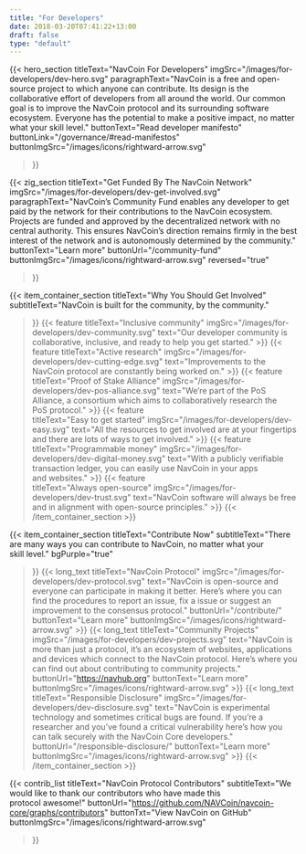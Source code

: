 ```yaml
---
title: "For Developers"
date: 2018-03-20T07:41:22+13:00
draft: false
type: "default"
---
```

<script src="https://ajax.googleapis.com/ajax/libs/jquery/3.3.1/jquery.min.js"></script>
{{< hero_section
titleText="NavCoin For Developers"
imgSrc="/images/for-developers/dev-hero.svg"
paragraphText="NavCoin is a free and open-source project to which anyone can contribute. Its design is the collaborative effort of developers from all around the world. Our common goal is to improve the NavCoin protocol and its surrounding software ecosystem. Everyone has the potential to make a positive impact, no matter what your skill&nbsp;level."
buttonText="Read developer manifesto"
buttonLink="/governance/#read-manifestos"
buttonImgSrc="/images/icons/rightward-arrow.svg"
>}}

{{< zig_section
titleText="Get Funded By The NavCoin&nbsp;Network"
imgSrc="/images/for-developers/dev-get-involved.svg"
paragraphText="NavCoin’s Community Fund enables any developer to get paid by the network for their contributions to the NavCoin ecosystem. Projects are funded and approved by the decentralized network with no central authority. This ensures NavCoin’s direction remains firmly in the best interest of the network and is autonomously determined by the&nbsp;community." 
buttonText="Learn more"
buttonUrl="/community-fund"
buttonImgSrc="/images/icons/rightward-arrow.svg"
reversed="true"
>}}

{{< item_container_section 
    titleText="Why You Should Get Involved"
    subtitleText="NavCoin is built for the community, by the community."
>}}
    {{< feature 
        titleText="Inclusive community"
        imgSrc="/images/for-developers/dev-community.svg"
        text="Our developer community is collaborative, inclusive, and ready to help you get&nbsp;started."
    >}}
    {{< feature 
        titleText="Active research"
        imgSrc="/images/for-developers/dev-cutting-edge.svg"
        text="Improvements to the NavCoin protocol are constantly being worked&nbsp;on."
    >}}
    {{< feature                 
        titleText="Proof of Stake Alliance"
        imgSrc="/images/for-developers/dev-pos-alliance.svg"
        text="We’re part of the PoS Alliance, a consortium which aims to collaboratively research the PoS&nbsp;protocol."
    >}}
    {{< feature                 
        titleText="Easy to get started"
        imgSrc="/images/for-developers/dev-easy.svg"
        text="All the resources to get involved are at your fingertips and there are lots of ways to get&nbsp;involved."
    >}}
    {{< feature                 
        titleText="Programmable money"
        imgSrc="/images/for-developers/dev-digital-money.svg"
        text="With a publicly verifiable transaction ledger, you can easily use NavCoin in your apps and&nbsp;websites."
    >}}
    {{< feature                 
        titleText="Always open-source"
        imgSrc="/images/for-developers/dev-trust.svg"
        text="NavCoin software will always be free and in alignment with open-source&nbsp;principles."
    >}}
{{< /item_container_section >}}

{{< item_container_section 
    titleText="Contribute Now"
    subtitleText="There are many ways you can contribute to NavCoin, no matter what your skill&nbsp;level."
    bgPurple="true"
>}}
    {{< long_text 
        titleText="NavCoin Protocol"
        imgSrc="/images/for-developers/dev-protocol.svg"
        text="NavCoin is open-source and everyone can participate in making it better. Here’s where you can find the procedures to report an issue, fix a issue or suggest an improvement to the consensus&nbsp;protocol."
        buttonUrl="/contribute/"
        buttonText="Learn more"
        buttonImgSrc="/images/icons/rightward-arrow.svg"
    >}}
    {{< long_text 
        titleText="Community Projects"
        imgSrc="/images/for-developers/dev-projects.svg"
        text="NavCoin is more than just a protocol, it’s an ecosystem of websites, applications and devices which connect to the NavCoin protocol. Here’s where you can find out about contributing to community&nbsp;projects."
        buttonUrl="https://navhub.org"
        buttonText="Learn more"
        buttonImgSrc="/images/icons/rightward-arrow.svg"
    >}}
    {{< long_text 
        titleText="Responsible Disclosure"
        imgSrc="/images/for-developers/dev-disclosure.svg"
        text="NavCoin is experimental technology and sometimes critical bugs are found. If you’re a researcher and you’ve found a critical vulnerability here’s how you can talk securely with the NavCoin Core&nbsp;developers."
        buttonUrl="/responsible-disclosure/"
        buttonText="Learn more"
        buttonImgSrc="/images/icons/rightward-arrow.svg"
    >}}
{{< /item_container_section >}}

{{< contrib_list
    titleText="NavCoin Protocol Contributors"
    subtitleText="We would like to thank our contributors who have made this protocol&nbsp;awesome!"
    buttonUrl="https://github.com/NAVCoin/navcoin-core/graphs/contributors"
    buttonTxt="View NavCoin on GitHub"
    buttonImgSrc="/images/icons/rightward-arrow.svg"
>}}
<script>
$("a[href^='#']").click(function(e) {
	e.preventDefault();
	
	var position = $($(this).attr("href")).offset().top;

	$("body, html").animate({
		scrollTop: position
	} /* speed */ );
});
</script>